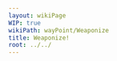 ```yaml
---
layout: wikiPage
WIP: true
wikiPath: wayPoint/Weaponize
title: Weaponize!
root: ../../
---
```


<!--This page is subject to our wiki transclusion guidelines and should only be edited under consideration of such.-->
